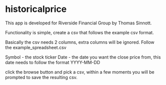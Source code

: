 # historicalprice

This app is developed for Riverside Financial Group by Thomas Sinnott.

Functionality is simple, create a csv that follows the example csv format.

Basically the csv needs 2 columns, extra columns will be ignored. Follow the example_spreadsheet.csv

Symbol - the stock ticker 
Date - the date you want the close price from, this date needs to follow the format YYYY-MM-DD

click the browse button and pick a csv, within a few moments you will be prompted to save the resulting csv.
